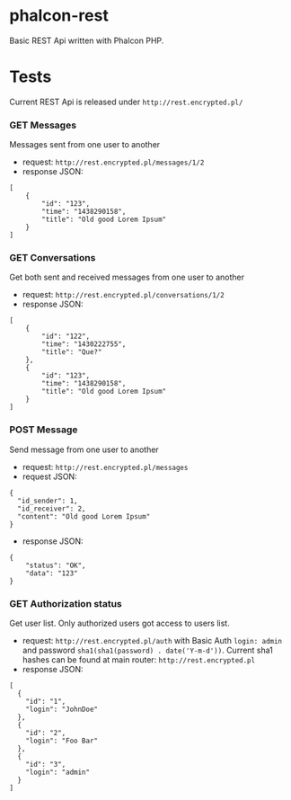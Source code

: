 # phalcon-rest
Basic REST Api written with Phalcon PHP.

# Tests
Current REST Api is released under ```http://rest.encrypted.pl/```

### GET Messages
Messages sent from one user to another
- request: ```http://rest.encrypted.pl/messages/1/2```
- response JSON:
```
[
    {
        "id": "123",
        "time": "1438290158",
        "title": "Old good Lorem Ipsum"
    }
]
```

### GET Conversations
Get both sent and received messages from one user to another 
- request: ```http://rest.encrypted.pl/conversations/1/2```
- response JSON:
```
[
    {
        "id": "122",
        "time": "1430222755",
        "title": "Que?"
    },
    {
        "id": "123",
        "time": "1438290158",
        "title": "Old good Lorem Ipsum"
    }
]
```

### POST Message
Send message from one user to another
- request: ```http://rest.encrypted.pl/messages```
- request JSON:
```
{
  "id_sender": 1,
  "id_receiver": 2,
  "content": "Old good Lorem Ipsum"
}
```
- response JSON:
```
{
    "status": "OK",
    "data": "123"
}
```

### GET Authorization status
Get user list. Only authorized users got access to users list.
- request: ```http://rest.encrypted.pl/auth``` with Basic Auth ```login: admin``` and password ```sha1(sha1(password) . date('Y-m-d'))```. Current sha1 hashes can be found at main router: ```http://rest.encrypted.pl```
- response JSON:
```
[
  {
    "id": "1",
    "login": "JohnDoe"
  },
  {
    "id": "2",
    "login": "Foo Bar"
  },
  {
    "id": "3",
    "login": "admin"
  }
]
```
